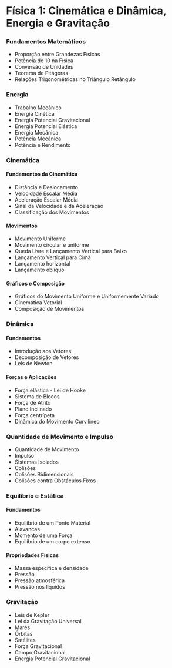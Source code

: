 # Física 1: Cinemática e Dinâmica, Energia e Gravitação

### Fundamentos Matemáticos
- Proporção entre Grandezas Físicas
- Potência de 10 na Física
- Conversão de Unidades
- Teorema de Pitágoras
- Relações Trigonométricas no Triângulo Retângulo

### Energia
- Trabalho Mecânico
- Energia Cinética
- Energia Potencial Gravitacional
- Energia Potencial Elástica
- Energia Mecânica
- Potência Mecânica
- Potência e Rendimento

### Cinemática
#### Fundamentos da Cinemática
- Distância e Deslocamento
- Velocidade Escalar Média
- Aceleração Escalar Média
- Sinal da Velocidade e da Aceleração
- Classificação dos Movimentos

#### Movimentos
- Movimento Uniforme
- Movimento circular e uniforme
- Queda Livre e Lançamento Vertical para Baixo
- Lançamento Vertical para Cima
- Lançamento horizontal
- Lançamento oblíquo

#### Gráficos e Composição
- Gráficos do Movimento Uniforme e Uniformemente Variado
- Cinemática Vetorial
- Composição de Movimentos

### Dinâmica
#### Fundamentos
- Introdução aos Vetores
- Decomposição de Vetores
- Leis de Newton

#### Forças e Aplicações
- Força elástica - Lei de Hooke
- Sistema de Blocos
- Força de Atrito
- Plano Inclinado
- Força centrípeta
- Dinâmica do Movimento Curvilíneo

### Quantidade de Movimento e Impulso
- Quantidade de Movimento
- Impulso
- Sistemas Isolados
- Colisões
- Colisões Bidimensionais
- Colisões contra Obstáculos Fixos

### Equilíbrio e Estática
#### Fundamentos
- Equilíbrio de um Ponto Material
- Alavancas
- Momento de uma Força
- Equilíbrio de um corpo extenso

#### Propriedades Físicas
- Massa específica e densidade
- Pressão
- Pressão atmosférica
- Pressão nos líquidos

### Gravitação
- Leis de Kepler
- Lei da Gravitação Universal
- Marés
- Órbitas
- Satélites
- Força Gravitacional
- Campo Gravitacional
- Energia Potencial Gravitacional
